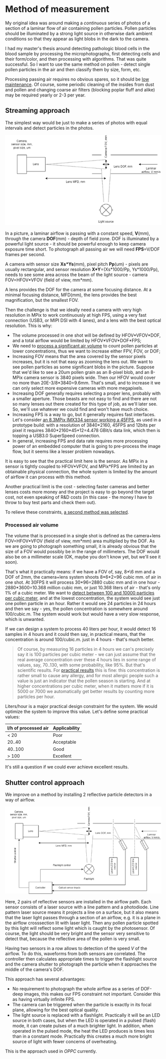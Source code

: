 # Method of measurement

My original idea was around making a _continuous_ series of photos of a section of a laminar flow of air containing pollen particles. Pollen particles should be illuminated by a strong light source in otherwise dark ambient conditions so that they appear as light blobs in the dark to the camera. 

I had my master's thesis around detecting pathologic blood cells in the blood sample by processing the microphotographs, first detecting cells and their form/color, and then processing with algorithms. That was quite successful. So I want to use the same method on pollen - detect single pollen particles in the air and then classify them by size, form, etc.

Processing passing air requires no obvious spares, so it should be [low maintenance](project_goals.md#maintainability). Of course, some periodic cleaning of the insides from dust and pollen and changing coarse air filters (blocking poplar fluff and alike) may be required yearly or 2-3 per year. 


## Streaming approach

The simplest way would be just to make a series of photos with equal intervals and detect particles in the photos.

![Streaming approach](assets/images/method-streaming-approach.png)

In a picture, a laminar airflow is passing with a constant speed, **V**(mm), through the camera **DOF**(mm) - depth of field zone. DOF is illuminated by a powerful light source - it should be powerful enough to keep camera exposure time short. To photograph all passing air we will need **FPS**=V/DOF frames per second. 

A camera with sensor size __Xs\*Ys__(mm), pixel pitch **Pp**(um) - pixels are usually rectangular, and sensor resolution __X\*Y__=(Xs\*1000/Pp, Ys\*1000/Pp), needs to see some area across the beam of the light source - camera FOV=HFOV\*VFOV (field of view, mm\*mm).

A lens provides the DOF for the camera at some focusing distance. At a minimal focusing distance, MFD(mm), the lens provides the best magnification, but the smallest FOV.

Then the challenge is that we ideally need a camera with very high resolution in MPix to work continuously at high FPS, using a very fast connection (USB3, or MIPI DSI with 4 lanes), and a lens with the best optical resolution. This is why:
- The volume processed in one shot will be defined by HFOV\*VFOV\*DOF, and a total airflow would be limited by HFOV\*VFOV\*DOF\*FPS;
- We need to [process a significant air volume](#processed-air-volume) to count pollen particles at lower concentrations, thus we want to increase either FPV, FOV, or DOF;
- Increasing FOV means that the area covered by the sensor pixels increases, but it is not that easy as zooming the lens out. We want to see pollen particles as some significant blobs in the picture. Suppose that we'd like to see a 20um pollen grain as an 8-pixel blob, and an 8-MPix camera sensor is 3840 pixels wide. Then our HFOV would cover no more than 20E-3/8\*3840=9.6mm. That's small, and to increase it we can only select more expensive cameras with more megapixels.
- Increasing DOF generally requires selecting a proper lens, probably with a smaller aperture. Those beasts are not easy to find and there are not so many lenses out there created for this type of job, as we'll later see. So, we'll use whatever we could find and won't have much choice.
- Increasing FPS is a way to go, but it generally requires fast interfaces. Let's consider [an 8.3MPix IMX334 sensor working a 45FPS](https://docs.baslerweb.com/daa3840-45um), as used in a prototype build: with a resolution of 3840\*2160, 45FPS and 12bits per pixel it requires 3840\*2160\*45\*12=4.478 GBit/s data link, which then is topping a USB3.0 SuperSpeed connection. 
- In general, increasing FPS and data rate requires more processing power of an embedded computer that is going to pre-process the image flow, but it seems like a lesser problem nowadays.

It is easy to see that the practical limit here is the sensor. As MPix in a sensor is tightly coupled to HFOV\*VFOV, and MPix\*FPS are limited by an obtainable physical connection, the whole system is limited by the amount of airflow it can process with this method.

Another practical limit is the cost - selecting faster cameras and better lenses costs more money and the project is easy to go beyond the target cost, not even speaking of R&D costs (in this case - the money I have to throw to buy test parts and check them out).

To relieve these constraints, [a second method was selected](#shutter-control-approach).

### Processed air volume

The volume that is processed in a single shot is defined as the camera+lens FOV=HFOV\*VFOV (field of view, mm\*mm) area multiplied by the DOF. As we are going to photograph something small, it is already obvious that the size of a FOV would possibly be in the range of millimeters. The DOF would also be on a millimeter scale (OK, maybe you don't know yet, but we'll see it soon). 

That's what it practically means: if we have a FOV of, say, 8*\6 mm and a DOF of 2mm, the camera+lens system shoots 8\*6\*2=96 cubic mm. of air in one shot. At 30FPS it will process 30\*96=2880 cubic mm and in one hour - 2880*3600=10.368 million cubic mm, or just 10.368 liters of air - that's only 1% of a cubic meter. We want to [detect between 100 and 10000 particles per cubic meter](project_goals.md#objective-technical-data), and at the lowest concentration, the system would see just one pollen particle in an hour. Rather it would see 24 particles in 24 hours and then we say - yes, the pollen concentration is somewhere around 100/cubic.m. The system would work but would have a very slow response, which is unwanted.

If we can design a system to process 40 liters per hour, it would detect 16 samples in 4 hours and it could then say, in practical means, that the concentration is around 100/cubic.m. just in 4 hours - that's much better. 

> Of course, by measuring 16 particles in 4 hours we can's precisely say it is 100 particles per cubic meter - we can just assume that the real average concentration over these 4 hours lies in some range of values, say, 70..130, with some probability, like 95%. But that's scientific results. For [practical results](project_goals.md#practical-vs-scientific) this is fine: this concentration is rather small to cause any allergy, and for most allergic people such a value is just an indicator that the pollen season is starting. And at higher concentrations per cubic meter, when it matters more if it is 5000 or 7000 we automatically get better results by counting more particles per hour.

Liters/hour is a major practical design constraint for the system. We would optimize the system to improve this value. Let's define some practical values:

| l/h of processed air | Applicability
| ------- | -------
| < 20    | Poor
| 20..40  | Acceptable
| 40..100 | Good
| > 100   | Excellent

It's still a question if we could ever achieve excellent results.

## Shutter control approach

We improve on a method by installing 2 reflective particle detectors in a way of airflow.

![Shutter control approach](assets/images/method-shutter-control-approach.png)

Here, 2 pairs of reflective sensors are installed in the airflow path. Each sensor consists of a laser source with a line pattern and a photodiode. Line pattern laser source means it projects a line on a surface, but it also means that the laser light passes through a section of an airflow, e.g. it is a plane in the airflow crosssection lit with laser light. Then any pollen particle spotted by this light will reflect some light which is caught by the photosensor. Of course, the light should be very bright and the sensor very sensitive to detect that, because the reflective area of the pollen is very small.

Having two sensors in a row allows to detection of the speed *V* of the airflow. To do this, waveforms from both sensors are correlated. The controller then calculates appropriate times to trigger the flashlight source and the camera shutter to photograph the particle when it approaches the middle of the camera's DOF.

This approach has several advantages:
- No requirement to photograph the whole airflow as a series of DOF-deep images, this makes our FPS constraint not important. Consider this as having virtually infinite FPS.
- The camera can be triggered when the particle is exactly in its focal plane, allowing for the best optical quality.
- The light source is replaced with a flashlight. Practically it will be an LED source in both cases, but when the LED is operated in a pulsed (flash) mode, it can create pulses of a much brighter light. In addition, when operated in the pulsed mode, the heat the LED produces is times less than in a constant mode. Practically this creates a much more bright source of light with fewer concerns of overheating.

This is the approach used in _OPPC_ currently.
